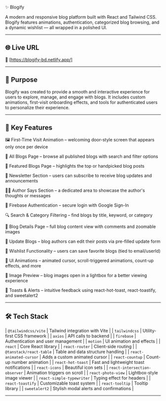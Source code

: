 ✨ Blogify

A modern and responsive blog platform built with React and Tailwind CSS. Blogify features animations, authentication, categorized blog browsing, and a dynamic wishlist — all wrapped in a polished UI.

---

## 🌐 Live URL

🔗 [https://blogify-bd.netlify.app/]

---

## 🎯 Purpose

Blogify was created to provide a smooth and interactive experience for users to explore, manage, and engage with blogs. It includes custom animations, first-visit onboarding effects, and tools for authenticated users to personalize their experience.

---

## 🚀 Key Features
🖼️ First-Time Visit Animation – welcoming door-style screen that appears only once per device

📰 All Blogs Page – browse all published blogs with search and filter options

🌟 Featured Blogs Page – highlights the top or handpicked blog posts

🧾 Newsletter Section – users can subscribe to receive blog updates and announcements

🧑‍💬 Author Says Section – a dedicated area to showcase the author's thoughts or messages

🔐 Firebase Authentication – secure login with Google Sign-In

🔍 Search & Category Filtering – find blogs by title, keyword, or category

📄 Blog Details Page – full blog content view with comments and zoomable images

📝 Update Blogs – blog authors can edit their posts via pre-filled update form

💖 Wishlist Functionality – users can save favorite blogs (tied to email/userId)

🌈 UI Animations – animated cursor, scroll-triggered animations, count-up effects, and more

📸 Image Preview – blog images open in a lightbox for a better viewing experience

🔔 Toasts & Alerts – intuitive feedback using react-hot-toast, react-toastify, and sweetalert2

---

## 🛠️ Tech Stack

| `@tailwindcss/vite` | Tailwind integration with Vite |
| `tailwindcss` | Utility-first CSS framework |
| `axios` | API calls to backend |
| `firebase` | Authentication and user management |
| `motion` | UI animation and effects |
| `react` | Core React library |
| `react-router` | Client-side routing |
| `@tanstack/react-table` | Table and data structure handling |
| `react-animated-cursor` | Adds a custom animated cursor |
| `react-countup` | Count-up number animation |
| `react-hot-toast` | Fast and lightweight toast notifications |
| `react-icons` | Beautiful icon sets |
| `react-intersection-observer` | Animation triggers on scroll |
| `react-photo-view` | Lightbox-style image viewer |
| `react-simple-typewriter` | Typing effect for headers |
| `react-toastify` | Customizable toast system |
| `react-tooltip` | Tooltip library |
| `sweetalert2` | Stylish modal alerts and confirmations |

---